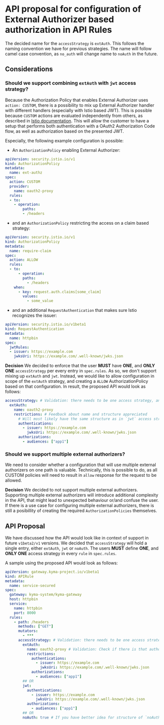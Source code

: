 # API proposal for configuration of External Authorizer based authorization in API Rules

The decided name for the `accessStrategy` is `extAuth`. This follows the naming convention we have for previous strategies. The name will follow camel case convention, as `no_auth` will change name to `noAuth` in the future.

## Considerations

### Should we support combining `extAuth` with `jwt` access strategy?

Because the Authorization Policy that enables External Authorizer uses `action: CUSTOM`, there is a possibility to mix up External Authorizer handler with different handlers (especially with Istio based JWT). This is possible because `CUSTOM` actions are evaluated independently from others, as described in [Istio documentation](https://istio.io/latest/docs/reference/config/security/authorization-policy). This will allow the customer to have a setup that performs both authentication with a OAuth2 Authorization Code flow, as well as authorization based on the presented JWT.

Especially, the following example configuration is possible:

- An `AuthorizationPolicy` enabling External Authorizer:

```yaml
apiVersion: security.istio.io/v1
kind: AuthorizationPolicy
metadata:
  name: ext-authz
spec:
  action: CUSTOM
  provider:
    name: oauth2-proxy
  rules:
  - to:
    - operation:
        paths:
        - /headers
```

- and an `AuthorizationPolicy` restricting the access on a claim based strategy:

```yaml
apiVersion: security.istio.io/v1
kind: AuthorizationPolicy
metadata:
  name: require-claim
spec:
  action: ALLOW
  rules:
  - to:
      - operation:
        paths:
          - /headers
    when:
      - key: request.auth.claims[some_claim]
        values:
          - some_value
```

- and an additional `RequestAuthentication` that makes sure Istio recognizes the issuer:
```yaml
apiVersion: security.istio.io/v1beta1
kind: RequestAuthentication
metadata:
  name: httpbin
spec:
  jwtRules:
  - issuer: https://example.com
    jwksUri: https://example.com/.well-known/jwks.json
```

**Decision**
We decided to enforce that the user **MUST** have **ONE**, and **ONLY ONE** `accessStrategy` per every entry in `spec.rules`. As so, we don't support mixing up `extAuth` and `jwt`.
Instead, we would like to allow configuration in scope of the `extAuth` strategy, and creating a `ALLOW` AuthorizationPolicy based on that configuration.
In result, the proposed API would look as follows:

```yaml
accessStrategy: # Validation: there needs to be one access strategy, and only one
  extAuth:
    name: oauth2-proxy
    restrictions: # Feedback about name and structure appreciated
      # Will most likely have the same structure as in `jwt` access strategy
      authentications:
        - issuer: https://example.com
          jwksUri: https://example.com/.well-known/jwks.json            
      authorizations:
        - audiences: ["app1"]
```

### Should we support multiple external authorizers?

We need to consider whether a configuration that will use multiple external authorizers on one path is valuable. Technically, this is possible to do, as all CUSTOM policies will need to result in `allow` response for the request to be allowed.

**Decision**
We decided to not support multiple external authorizers. Supporting multiple external authorizers will introduce additional complexity in the API, that might lead to unexpected behaviour or/and confuse the user.
If there is a use case for configuring multiple external authorizers, there is still a posibillity of creating the required `AuthorizationPolicies` themselves.

## API Proposal

We have discussed how the API would look like in context of support in future `v1beta2/v1` versions. We decided that `accessStrategy` will hold a single entry, either `extAuth`, `jwt` or `noAuth`. The users **MUST** define **ONE**, and **ONLY ONE** access strategy in every `rule` in `spec.rules`.

A sample using the proposed API would look as follows:

```yaml
apiVersion: gateway.kyma-project.io/v1beta1
kind: APIRule
metadata:
  name: service-secured
spec:
  gateway: kyma-system/kyma-gateway
  host: httpbin
  service:
    name: httpbin
    port: 8000
  rules:
    - path: /headers
      methods: ["GET"]
      mutators:
        - ***
      accessStrategy: # Validation: there needs to be one access strategy, and only one
        extAuth:
          name: oauth2-proxy # Validation: Check if there is that authorizer in Istio mesh config
          restrictions:
            authentications:
              - issuer: https://example.com
                jwksUri: https://example.com/.well-known/jwks.json            
            authorizations:
              - audiences: ["app1"]
        ## OR
        jwt:
          authentications:
            - issuer: https://example.com
              jwksUri: https://example.com/.well-known/jwks.json            
          authorizations:
            - audiences: ["app1"]
        ## OR
        noAuth: true # If you have better idea for structure of `noAuth` please comment :)
```
